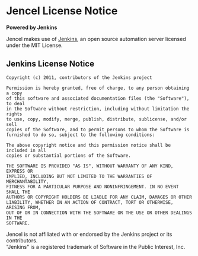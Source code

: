 # Jencel License Notice

**Powered by Jenkins**

Jencel makes use of [Jenkins](https://www.jenkins.io/), an open source automation server licensed under the MIT License.

## Jenkins License Notice

```
Copyright (c) 2011, contributors of the Jenkins project

Permission is hereby granted, free of charge, to any person obtaining a copy
of this software and associated documentation files (the "Software"), to deal
in the Software without restriction, including without limitation the rights
to use, copy, modify, merge, publish, distribute, sublicense, and/or sell
copies of the Software, and to permit persons to whom the Software is
furnished to do so, subject to the following conditions:

The above copyright notice and this permission notice shall be included in all
copies or substantial portions of the Software.

THE SOFTWARE IS PROVIDED "AS IS", WITHOUT WARRANTY OF ANY KIND, EXPRESS OR
IMPLIED, INCLUDING BUT NOT LIMITED TO THE WARRANTIES OF MERCHANTABILITY,
FITNESS FOR A PARTICULAR PURPOSE AND NONINFRINGEMENT. IN NO EVENT SHALL THE
AUTHORS OR COPYRIGHT HOLDERS BE LIABLE FOR ANY CLAIM, DAMAGES OR OTHER
LIABILITY, WHETHER IN AN ACTION OF CONTRACT, TORT OR OTHERWISE, ARISING FROM,
OUT OF OR IN CONNECTION WITH THE SOFTWARE OR THE USE OR OTHER DEALINGS IN THE
SOFTWARE.
```

Jencel is not affiliated with or endorsed by the Jenkins project or its contributors.  
"Jenkins" is a registered trademark of Software in the Public Interest, Inc.
